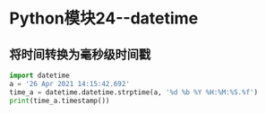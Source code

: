 # Python模块24--datetime

## 将时间转换为毫秒级时间戳

```python
import datetime
a = '26 Apr 2021 14:15:42.692'
time_a = datetime.datetime.strptime(a, '%d %b %Y %H:%M:%S.%f')
print(time_a.timestamp())
```

